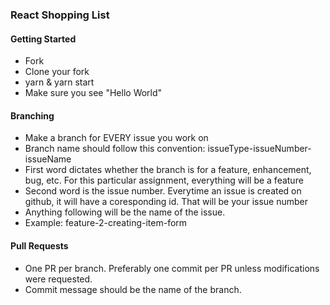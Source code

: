 ### React Shopping List 

#### Getting Started
  - Fork 
  - Clone your fork
  - yarn & yarn start
  - Make sure you see "Hello World"

#### Branching 
  - Make a branch for EVERY issue you work on
  - Branch name should follow this convention: issueType-issueNumber-issueName
  - First word dictates whether the branch is for a feature, enhancement, bug, etc. For this particular assignment, everything will be a feature 
  - Second word is the issue number. Everytime an issue is created on github, it will have a coresponding id. That will be your issue number 
  - Anything following will be the name of the issue. 
  - Example: feature-2-creating-item-form

#### Pull Requests 
  - One PR per branch. Preferably one commit per PR unless modifications were requested.
  - Commit message should be the name of the branch. 
  

